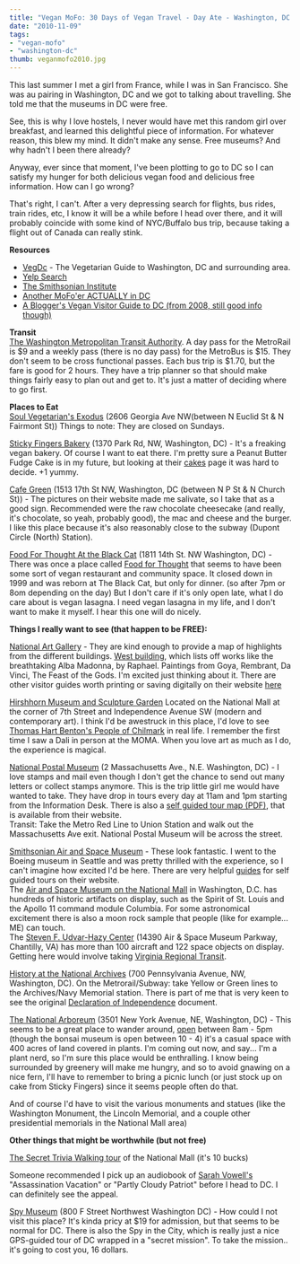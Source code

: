 ```yaml
---
title: "Vegan MoFo: 30 Days of Vegan Travel - Day Ate - Washington, DC - Looking for The American Experience"
date: "2010-11-09"
tags:
- "vegan-mofo"
- "washington-dc"
thumb: veganmofo2010.jpg
---
```


This last summer I met a girl from France, while I was in San Francisco. She was au pairing in Washington, DC and we got to talking about travelling. She told me that the museums in DC were free.

See, this is why I love hostels, I never would have met this random girl over breakfast, and learned this delightful piece of information. For whatever reason, this blew my mind. It didn't make any sense. Free museums? And why hadn't I been there already?  

Anyway, ever since that moment, I've been plotting to go to DC so I can satisfy my hunger for both delicious vegan food and delicious free information. How can I go wrong?  

That's right, I can't. After a very depressing search for flights, bus rides, train rides, etc, I know it will be a while before I head over there, and it will probably coincide with some kind of NYC/Buffalo bus trip, because taking a flight out of Canada can really stink.  

**Resources**  

- [VegDc](http://www.vegdc.com/) - The Vegetarian Guide to Washington, DC and surrounding area.
- [Yelp Search](http://www.yelp.com/search?find_desc=vegan&ns=1&find_loc=Washington,+DC)
- [The Smithsonian Institute](http://www.si.edu/)
- [Another MoFo'er ACTUALLY in DC](http://veganopoly.wordpress.com/2010/11/04/vegan-in-dc/)
- [A Blogger's Vegan Visitor Guide to DC (from 2008, still good info though)](http://vegtalk.blogspot.com/2008/03/vegan-visitor-guide-to-washington-dc.html)

**Transit**  
[The Washington Metropolitan Transit Authority](http://www.wmata.com/). A day pass for the MetroRail is $9 and a weekly pass (there is no day pass) for the MetroBus is $15. They don't seem to be cross functional passes. Each bus trip is $1.70, but the fare is good for 2 hours. They have a trip planner so that should make things fairly easy to plan out and get to. It's just a matter of deciding where to go first.  

**Places to Eat**  
[Soul Vegetarian's Exodus](http://www.yelp.com/biz/soul-vegetarians-exodus-washington) (2606 Georgia Ave NW(between N Euclid St & N Fairmont St)) Things to note: They are closed on Sundays.  

[Sticky Fingers Bakery](http://stickyfingersbakery.com/) (1370 Park Rd, NW, Washington, DC) - It's a freaking vegan bakery. Of course I want to eat there. I'm pretty sure a Peanut Butter Fudge Cake is in my future, but looking at their [cakes](http://www.stickyfingersbakery.com/index.php?option=com_content&task=view&id=13&Itemid=20) page it was hard to decide. +1 yummy.  

[Cafe Green](http://www.javagreen.net/) (1513 17th St NW, Washington, DC (between N P St & N Church St)) - The pictures on their website made me salivate, so I take that as a good sign. Recommended were the raw chocolate cheesecake (and really, it's chocolate, so yeah, probably good), the mac and cheese and the burger. I like this place because it's also reasonably close to the subway (Dupont Circle (North) Station).  

[Food For Thought At the Black Cat](http://www.blackcatdc.com/food.html) (1811 14th St. NW Washington, DC) - There was once a place called [Food for Thought](http://myspiritualrevelationsandotherbs.com/photogalleryHover1.html) that seems to have been some sort of vegan restaurant and community space. It closed down in 1999 and was reborn at The Black Cat, but only for dinner. (so after 7pm or 8om depending on the day) But I don't care if it's only open late, what I do care about is vegan lasagna. I need vegan lasagna in my life, and I don't want to make it myself. I hear this one will do nicely.  


**Things I really want to see (that happen to be FREE):**  

[National Art Gallery](http://www.nga.gov/home.htm) - They are kind enough to provide a map of highlights from the different buildings. [West building](http://www.nga.gov/collection/pdf/wbhighlights.pdf), which lists off works like the breathtaking Alba Madonna, by Raphael. Paintings from Goya, Rembrant, Da Vinci, The Feast of the Gods. I'm excited just thinking about it. There are other visitor guides worth printing or saving digitally on their website [here](http://www.nga.gov/ginfo/index.shtm)  


[Hirshhorn Museum and Sculpture Garden](http://hirshhorn.si.edu/visit/index.asp?key=8) Located on the National Mall at the corner of 7th Street and Independence Avenue SW (modern and contemporary art). I think I'd be awestruck in this place, I'd love to see [Thomas Hart Benton's People of Chilmark](http://hirshhorn.si.edu/visit/collection_object.asp?key=30&subkey=3937) in real life. I remember the first time I saw a Dali in person at the MOMA. When you love art as much as I do, the experience is magical.  


[National Postal Museum](http://www.postalmuseum.si.edu/index.html) (2 Massachusetts Ave., N.E. Washington, DC) - I love stamps and mail even though I don't get the chance to send out many letters or collect stamps anymore. This is the trip little girl me would have wanted to take. They have drop in tours every day at 11am and 1pm starting from the Information Desk. There is also a [self guided tour map (PDF)](http://www.postalmuseum.si.edu/museum/NPM_Self-Guide.pdf), that is available from their website.  
Transit: Take the Metro Red Line to Union Station and walk out the Massachusetts Ave exit. National Postal Museum will be across the street.  


[Smithsonian Air and Space Museum](http://www.nasm.si.edu/) - These look fantastic. I went to the Boeing museum in Seattle and was pretty thrilled with the experience, so I can't imagine how excited I'd be here. There are very helpful [guides](http://www.nasm.si.edu/visit/guides/index.cfm) for self guided tours on their website.  
The [Air and Space Museum on the National Mall](http://www.nasm.si.edu/museum/flagship.cfm) in Washington, D.C. has hundreds of historic artifacts on display, such as the Spirit of St. Louis and the Apollo 11 command module Columbia. For some astronomical excitement there is also a moon rock sample that people (like for example... ME) can touch.  
The [Steven F. Udvar-Hazy Center](http://www.nasm.si.edu/museum/udvarhazy/) (14390 Air & Space Museum Parkway, Chantilly, VA) has more than 100 aircraft and 122 space objects on display. Getting here would involve taking [Virginia Regional Transit](http://www.vatransit.org/bus_schedules.cfm).  


[History at the National Archives](http://www.archives.gov/) (700 Pennsylvania Avenue, NW, Washington, DC). On the Metrorail/Subway: take Yellow or Green lines to the Archives/Navy Memorial station. There is part of me that is very keen to see the original [Declaration of Independence](http://en.wikipedia.org/wiki/United_States_Declaration_of_Independence) document.  

[The National Arboreum](http://www.usna.usda.gov/) (3501 New York Avenue, NE, Washington, DC) - This seems to be a great place to wander around, [open](http://www.usna.usda.gov/Information/hoursadm.html) between 8am - 5pm (though the bonsai museum is open between 10 - 4) it's a casual space with 400 acres of land covered in plants. I'm coming out now, and say... I'm a plant nerd, so I'm sure this place would be enthralling. I know being surrounded by greenery will make me hungry, and so to avoid gnawing on a nice fern, I'll have to remember to bring a picnic lunch (or just stock up on cake from Sticky Fingers) since it seems people often do that.  

And of course I'd have to visit the various monuments and statues (like the Washington Monument, the Lincoln Memorial, and a couple other presidential memorials in the National Mall area)  


**Other things that might be worthwhile (but not free)**  

[The Secret Trivia Walking tour](http://www.washingtonwalks.com/tours/secret-dc-trivia.shtml) of the National Mall (it's 10 bucks)  

Someone recommended I pick up an audiobook of [Sarah Vowell's](http://en.wikipedia.org/wiki/Sarah_Vowell) "Assassination Vacation" or "Partly Cloudy Patriot" before I head to DC. I can definitely see the appeal.  

[Spy Museum](http://www.spymuseum.org/) (800 F Street Northwest Washington DC) - How could I not visit this place? It's kinda pricy at $19 for admission, but that seems to be normal for DC. There is also the Spy in the City, which is really just a nice GPS-guided tour of DC wrapped in a "secret mission". To take the mission.. it's going to cost you, 16 dollars.  
